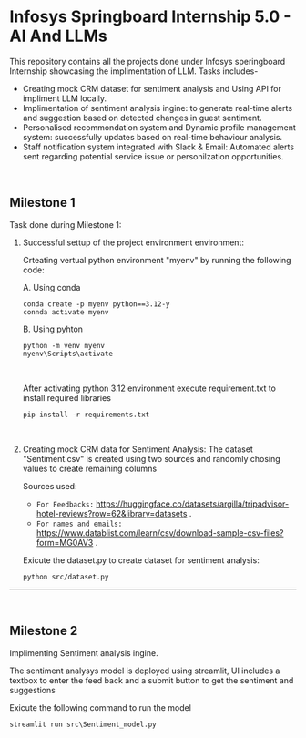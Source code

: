 # Infosys Springboard Internship 5.0 - AI And LLMs

This repository contains all the projects done under Infosys speringboard Internship showcasing the implimentation of LLM. Tasks includes-
- Creating mock CRM dataset for sentiment analysis and Using API for impliment LLM locally.
- Implimentation of sentiment analysis ingine: to generate real-time alerts and suggestion based on detected changes in guest sentiment.
- Personalised recommondation system and Dynamic profile management system: successfully updates based on real-time behaviour analysis.
- Staff notification system integrated with Slack & Email: Automated alerts sent regarding potential service issue or personilzation opportunities.

<br>

## Milestone 1

Task done during Milestone 1:
1. Successful settup of the project environment environment:
   
   Crteating vertual python environment "myenv" by running the following code:

   A. Using conda
    ```
    conda create -p myenv python==3.12-y
    connda activate myenv
    ```
   B. Using pyhton
    ```
    python -m venv myenv
    myenv\Scripts\activate
    ```
    <br>

    After activating python 3.12 environment execute requirement.txt to install required libraries
    ```
    pip install -r requirements.txt
    ```
    <br>
2. Creating mock CRM data for Sentiment Analysis:
    The dataset "Sentiment.csv" is created using two sources and randomly chosing values to create remaining columns
  
    Sources used:
    - `For Feedbacks:`  https://huggingface.co/datasets/argilla/tripadvisor-hotel-reviews?row=62&library=datasets .
    - `For names and emails:`  https://www.datablist.com/learn/csv/download-sample-csv-files?form=MG0AV3 .
  
    Exicute the dataset.py to create dataset for sentiment analysis:
    ```
    python src/dataset.py
    ```

---
<br>

## Milestone 2

Implimenting Sentiment analysis ingine.

The sentiment analysys model is deployed using streamlit, UI includes a textbox to enter the feed back and a submit button to get the sentiment and suggestions

Exicute the following command to run the model

```
streamlit run src\Sentiment_model.py
```
